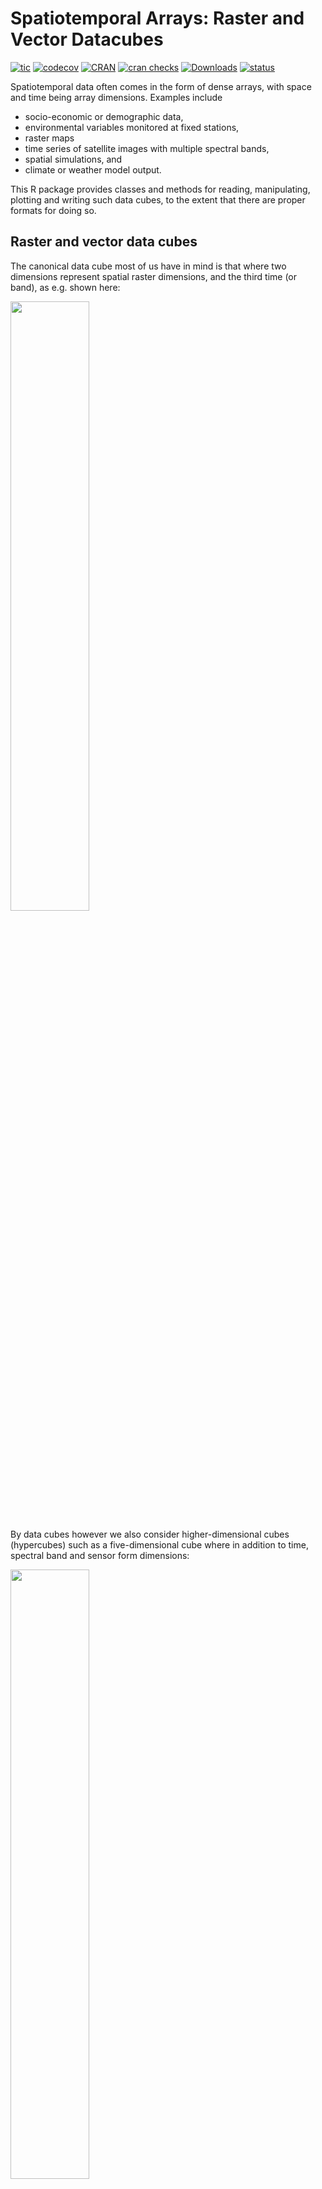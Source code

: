 
Spatiotemporal Arrays: Raster and Vector Datacubes
==================================================

<!-- badges: start -->

[![tic](https://github.com/pat-s/stars/workflows/tic/badge.svg?branch=master)](https://github.com/pat-s/stars/actions)
[![codecov](https://codecov.io/gh/r-spatial/stars/branch/master/graph/badge.svg)](https://codecov.io/gh/r-spatial/stars)
[![CRAN](https://www.r-pkg.org/badges/version/stars)](https://cran.r-project.org/package=stars)
[![cran
checks](https://cranchecks.info/badges/worst/stars)](https://cran.r-project.org/web/checks/check_results_stars.html)
[![Downloads](https://cranlogs.r-pkg.org/badges/stars?color=brightgreen)](https://www.r-pkg.org/pkg/stars)
[![status](https://tinyverse.netlify.com/badge/stars)](https://CRAN.R-project.org/package=stars)
<!-- badges: end -->

Spatiotemporal data often comes in the form of dense arrays, with space
and time being array dimensions. Examples include

-   socio-economic or demographic data,
-   environmental variables monitored at fixed stations,
-   raster maps
-   time series of satellite images with multiple spectral bands,
-   spatial simulations, and
-   climate or weather model output.

This R package provides classes and methods for reading, manipulating,
plotting and writing such data cubes, to the extent that there are
proper formats for doing so.

Raster and vector data cubes
----------------------------

The canonical data cube most of us have in mind is that where two
dimensions represent spatial raster dimensions, and the third time (or
band), as e.g. shown here:

<img src="https://raw.githubusercontent.com/r-spatial/stars/master/images/cube1.png" width="50%" />

By data cubes however we also consider higher-dimensional cubes
(hypercubes) such as a five-dimensional cube where in addition to time,
spectral band and sensor form dimensions:

<img src="https://raw.githubusercontent.com/r-spatial/stars/master/images/cube2.png" width="50%" />

or lower-dimensional cubes such as a raster image:

    suppressPackageStartupMessages(library(dplyr))
    library(stars)
    # Loading required package: abind
    # Loading required package: sf
    # Linking to GEOS 3.8.1, GDAL 3.1.2, PROJ 7.1.0
    tif = system.file("tif/L7_ETMs.tif", package = "stars")
    read_stars(tif) %>%
      slice(index = 1, along = "band") %>%
      plot()

![](man/figures/README-plot1-1.png)<!-- -->

Raster data do not need to be regular and aligned with North/East, and
package `stars` supports besides *regular* also *rotated*, *sheared*,
*rectilinear* and *curvilinear* rasters:

![](man/figures/README-plot2-1.png)<!-- -->

Vector data cubes arise when we do not have two regularly discretized
spatial dimensions, but a single dimension indicating spatial feature
geometries, such as polygons (e.g. denoting administrative regions):

<img src="https://raw.githubusercontent.com/r-spatial/stars/master/images/cube3.png" width="50%" />

or points (e.g. denoting sensor locations):

<img src="https://raw.githubusercontent.com/r-spatial/stars/master/images/cube4.png" width="50%" />

NetCDF, GDAL
------------

`stars` provides two functions to read data: `read_ncdf` and
`read_stars`, where the latter reads through GDAL. (In the future, both
will be integrated in `read_stars`.) For reading NetCDF files, package
`RNetCDF` is used, for reading through GDAL, package `sf` provides the
binary linking to GDAL.

For vector and raster operations, `stars` uses as much as possible the
routines available in GDAL and PROJ (e.g. `st_transform`, `rasterize`,
`polygonize`, `warp`). Read more about this in the vignette on
[vector-raster conversions, reprojection,
warping](https://r-spatial.github.io/stars/articles/stars5.html).

Out-of-memory (on-disk) rasters
-------------------------------

Package `stars` provides `stars_proxy` objects (currently only when read
through GDAL), which contain only the dimensions metadata and pointers
to the files on disk. These objects work lazily: reading and processing
data is postponed to the moment that pixels are really needed (at plot
time, or when writing to disk), and is done at the lowest spatial
resolution possible that still fulfills the resolution of the graphics
device. More details are found in the [stars proxy
vignette](https://r-spatial.github.io/stars/articles/stars2.html).

The following methods are currently available for `stars_proxy` objects:

    methods(class = "stars_proxy")
    #  [1] [              adrop          aggregate      aperm          as.data.frame 
    #  [6] c              coerce         dim            droplevels     filter        
    # [11] initialize     Math           merge          mutate         Ops           
    # [16] plot           predict        print          pull           select        
    # [21] show           slice          slotsFromS3    split          st_apply      
    # [26] st_as_stars    st_crop        st_extract     st_mosaic      st_redimension
    # [31] st_sample      write_stars   
    # see '?methods' for accessing help and source code

Raster and vector time series analysis example
----------------------------------------------

In the following, a curvilinear grid with hourly precipitation values of
a hurricane is imported and the first 12 time steps are plotted:

    prec_file = system.file("nc/test_stageiv_xyt.nc", package = "stars")
    (prec = read_ncdf(prec_file, curvilinear = c("lon", "lat"), ignore_bounds = TRUE))
    # no 'var' specified, using Total_precipitation_surface_1_Hour_Accumulation
    # other available variables:
    #  time_bounds, lon, lat, time
    # No projection information found in nc file. 
    #  Coordinate variable units found to be degrees, 
    #  assuming WGS84 Lat/Lon.
    # stars object with 3 dimensions and 1 attribute
    # attribute(s):
    #  Total_precipitation_surface_1_Hour_Accumulation [kg/m^2]
    #  Min.   :  0.000                                         
    #  1st Qu.:  0.000                                         
    #  Median :  0.750                                         
    #  Mean   :  4.143                                         
    #  3rd Qu.:  4.630                                         
    #  Max.   :163.750                                         
    # dimension(s):
    #      from  to                  offset   delta  refsys point
    # x       1  87                      NA      NA  WGS 84    NA
    # y       1 118                      NA      NA  WGS 84    NA
    # time    1  23 2018-09-13 18:30:00 UTC 1 hours POSIXct    NA
    #                              values    
    # x    [87x118] -80.6113,...,-74.8822 [x]
    # y      [87x118] 32.4413,...,37.6193 [y]
    # time                           NULL    
    # curvilinear grid
    sf::read_sf(system.file("gpkg/nc.gpkg", package = "sf"), "nc.gpkg") %>%
      st_transform(st_crs(prec)) -> nc # transform from NAD27 to WGS84
    nc_outline = st_union(st_geometry(nc))
    plot_hook = function() plot(nc_outline, border = 'red', add = TRUE)
    prec %>%
      slice(index = 1:12, along = "time") %>%
      plot(downsample = c(5, 5, 1), hook = plot_hook)

![](man/figures/README-plot3-1.png)<!-- -->

and next, intersected with with the counties of North Carolina, where
the maximum precipitation intensity was obtained per county, and
plotted:

    a = aggregate(prec, by = nc, FUN = max)
    # although coordinates are longitude/latitude, st_intersects assumes that they are planar
    # although coordinates are longitude/latitude, st_intersects assumes that they are planar
    plot(a, max.plot = 23, border = 'grey', lwd = .5)

![](man/figures/README-plot4-1.png)<!-- -->

We can integrate over (reduce) time, for instance to find out *when* the
maximum precipitation occurred. The following code finds the time index,
and then the corresponding time value:

    index_max = function(x) ifelse(all(is.na(x)), NA, which.max(x))
    st_apply(a, "geom", index_max) %>%
      mutate(when = st_get_dimension_values(a, "time")[.$index_max]) %>%
      select(when) %>%
      plot(key.pos = 1, main = "time of maximum precipitation")

![](man/figures/README-plot5-1.png)<!-- -->

Other packages for data cubes
-----------------------------

### [`gdalcubes`](https://github.com/appelmar/gdalcubes_R/)

Package `gdalcubes` can be used to create data cubes (or functions from
them) from image collections, sets of multi-band images with varying

-   spatial resolution
-   spatial extent
-   coordinate reference systems (e.g., spread over multiple UTM zones)
-   observation times

and does this by resampling and/or aggregating over space and/or time.
It reuses GDAL VRT’s and gdalwarp for spatial resampling and/or warping,
and handles temporal resampling or aggregation itself.

### [`ncdfgeom`](https://github.com/USGS-R/ncdfgeom)

`ncdfgeom` reads and writes vector data cubes from and to netcdf files
in a standards-compliant way.

### [`raster`](https://github.com/rspatial/raster/)

Package `raster` is a powerful package for handling raster maps and
stacks of raster maps both in memory and on disk, but does not address

-   non-raster time series,
-   multi-attribute rasters time series
-   rasters with mixed type attributes (e.g., numeric, logical, factor,
    POSIXct)
-   rectilinear or curvilinear rasters

A list of `stars` commands matching existing `raster` commands is found
in this
[wiki](https://github.com/r-spatial/stars/wiki/How-%60raster%60-functions-map-to-%60stars%60-functions).
A list of translations in the opposite direction (from `stars` to
`raster`) still needs to be made.

Other `stars` resources:
------------------------

-   blog posts: [first](https://r-spatial.org/r/2017/11/23/stars1.html),
    [second](https://www.r-spatial.org/r/2018/03/22/stars2.html),
    [third](https://www.r-spatial.org/r/2018/03/23/stars3.html)
-   vignettes:
    [first](https://r-spatial.github.io/stars/articles/stars1.html),
    [second](https://r-spatial.github.io/stars/articles/stars2.html),
    [third](https://r-spatial.github.io/stars/articles/stars3.html),
    [fourth](https://r-spatial.github.io/stars/articles/stars4.html),
    [fifth](https://r-spatial.github.io/stars/articles/stars5.html)
-   the original [R Consortium
    proposal](https://github.com/edzer/stars/blob/master/PROPOSAL.md).

### Acknowledgment

This project has been realized with financial
[support](https://www.r-consortium.org/blog/2017/04/03/q1-2017-isc-grants)
from the

<a href="https://www.r-consortium.org/projects/awarded-projects">
<img src="http://pebesma.staff.ifgi.de/RConsortium_Horizontal_Pantone.png" width="400">
</a>
